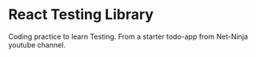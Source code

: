 # React Testing Library

Coding practice to learn Testing. From a starter todo-app from Net-Ninja youtube channel.
